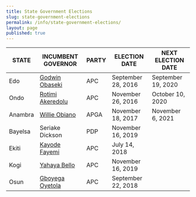 ```yaml
---
title: State Government Elections
slug: state-government-elections
permalink: /info/state-government-elections/
layout: page
published: true
---
```


STATE | INCUMBENT GOVERNOR | PARTY |ELECTION DATE | NEXT ELECTION DATE
------------------|------------------|------------------|------------------|------------------
Edo | [Godwin Obaseki](/person/godwin-obaseki/ "Godwin Obaseki") | APC | September 28, 2016 |September 19, 2020
Ondo | [Rotimi Akeredolu](/person/oluwarotimi-akeredolu/ "Rotimi Akeredolu") | APC | November 26, 2016 | October 10, 2020
Anambra | [Willie Obiano](/person/willie-obiano/ "Willie Obiano") | APGA | November 18, 2017 | November 6, 2021
Bayelsa | Seriake Dickson | PDP | November 16, 2019 |
Ekiti | [Kayode Fayemi](/person/kayode-fayemi/ "Kayode Fayemi") | APC | July 14, 2018 |
Kogi | [Yahaya Bello](/person/yahaya-adoza-bello/ "Yahaya Bello") | APC | November 16, 2019 |
Osun | [Gboyega Oyetola](/person/isiaka-adegboyega-oyetola/ "Gboyega Oyetola") | APC | September 22, 2018 |

